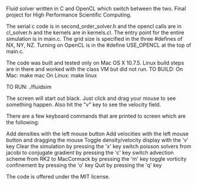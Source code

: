 Fluid solver written in C and OpenCL which switch between the two. Final project for High Performance Scientific Computing.

The serial c code is in second_order_solver.h and the opencl calls are in cl_solver.h and the kernels are in kernels.cl. The entry point for the entire simulation is in main.c.  The grid size is specified in the three #defines of NX, NY, NZ.  Turning on OpenCL is in the #define USE_OPENCL  at the top of main.c.   

The code was built and tested only on Mac OS X 10.7.5.  Linux build steps are in there and worked with the class VM but did not run.
TO BUILD:
On Mac: make mac
On Linux: make linux

TO RUN:
./fluidsim

The screen will start out black.  Just click and drag your mouse to see something happen.  Also hit the "v" key to see the velocity field.

There are a few keyboard commands that are printed to screen which are the following:

Add densities with the left mouse button
Add velocities with the left mouse button and dragging the mouse
Toggle density/velocity display with the 'v' key
Clear the simulation by pressing the 'x' key
switch poisson solvers from jacobi to conjugate gradient by pressing the 'c' key
switch advection scheme from RK2 to MacCormack by pressing the 'm' key
toggle vorticity confinement by pressing the 'o' key
Quit by pressing the 'q' key

The code is offered under the MIT license.
